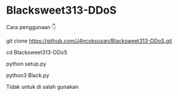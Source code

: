 # Blacksweet313-DDoS

Cara penggunaan 👇

git clone https://github.com/J4ncoksozan/Blacksweet313-DDoS.git

cd Blacksweet313-DDoS

python setup.py

python3 Black.py

Tidak untuk di salah gunakan 
